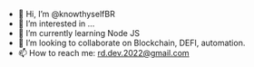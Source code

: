 - 👋 Hi, I’m @knowthyselfBR
- 👀 I’m interested in ...
- 🌱 I’m currently learning Node JS
- 💞️ I’m looking to collaborate on Blockchain, DEFI, automation.
- 📫 How to reach me: rd.dev.2022@gmail.com

<!---
knowthyselfBR/knowthyselfBR is a ✨ special ✨ repository because its `README.md` (this file) appears on your GitHub profile.
You can click the Preview link to take a look at your changes.
--->
